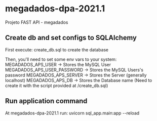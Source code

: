 # megadados-dpa-2021.1

Projeto FAST API - megadados

## Create db and set configs to SQLAlchemy

First execute:
create_db.sql to create the database

Then, you'll need to set some env vars to your system:
MEGADADOS_APS_USER -> Stores the MySQL User
MEGADADOS_APS_USER_PASSWORD -> Stores the MySQL Users's password
MEGADADOS_APS_SERVER -> Stores the Server (generally localhost)
MEGADADOS_APS_DB -> Stores the Database name (Need to create it with the script provided at /create_db.sql)

## Run application command

At megadados-dpa-2021.1 run:
uvicorn sql_app.main:app --reload
